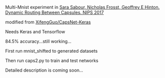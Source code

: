 Multi-Mnist experiment in [Sara Sabour, Nicholas Frosst, Geoffrey E Hinton. Dynamic Routing Between Capsules. NIPS 2017](https://arxiv.org/abs/1710.09829)  

modified from [XifengGuo/CapsNet-Keras](https://github.com/XifengGuo/CapsNet-Keras) 

Needs Keras and Tensorflow

84.5% accuracy...still working...

First run mnist_shifted to generated datasets

Then run caps2.py to train and test networks

Detailed description is coming soon...
